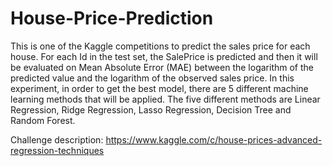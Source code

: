 # House-Price-Prediction

This is one of the Kaggle competitions to predict the sales price for each house. 
For each Id in the test set, the SalePrice is predicted and then it will be evaluated on Mean Absolute Error (MAE) 
between the logarithm of the predicted value and the logarithm of the observed sales price.
In this experiment, in order to get the best model, there are  5 different machine learning methods that will be applied. 
The five different methods are Linear Regression, Ridge Regression, Lasso Regression, 
Decision Tree and Random Forest.

Challenge description: https://www.kaggle.com/c/house-prices-advanced-regression-techniques
